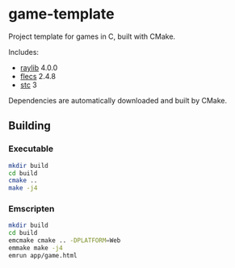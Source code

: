 # game-template

Project template for games in C, built with CMake.

Includes:

* [raylib](https://github.com/raysan5/raylib) 4.0.0
* [flecs](https://github.com/SanderMertens/flecs) 2.4.8
* [stc](https://github.com/tylov/STC) 3

Dependencies are automatically downloaded and built by CMake.

## Building

### Executable
```bash
mkdir build
cd build
cmake ..
make -j4
```

### Emscripten
```bash
mkdir build
cd build
emcmake cmake .. -DPLATFORM=Web
emmake make -j4
emrun app/game.html
```